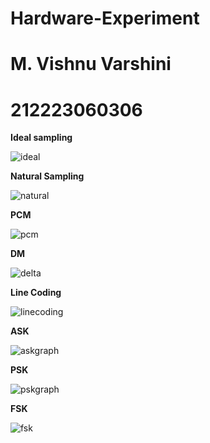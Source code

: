 # Hardware-Experiment
# M. Vishnu Varshini
# 212223060306

**Ideal sampling**

![ideal](https://github.com/user-attachments/assets/92dcadfd-5339-400d-b95b-245f7ba49d97)

**Natural Sampling**

![natural](https://github.com/user-attachments/assets/ccff9173-844b-4cb5-87ad-40422bc63842)

**PCM**

![pcm](https://github.com/user-attachments/assets/2d295372-52e7-413b-b47e-555c6b5452a5)

**DM**

![delta](https://github.com/user-attachments/assets/8afe0121-191f-423f-9caa-214b39c993b1)

**Line Coding**

![linecoding](https://github.com/user-attachments/assets/fe0f7b12-2d09-441f-8973-6ed084d8b764)

**ASK**

![askgraph](https://github.com/user-attachments/assets/2398d3aa-42a4-4e85-8594-0ba46583d373)

**PSK**

![pskgraph](https://github.com/user-attachments/assets/fbf65ad4-faff-448e-8c03-857402a933ae)

**FSK**

![fsk](https://github.com/user-attachments/assets/bafc6f61-5333-4eea-8ed6-a11977c55678)





